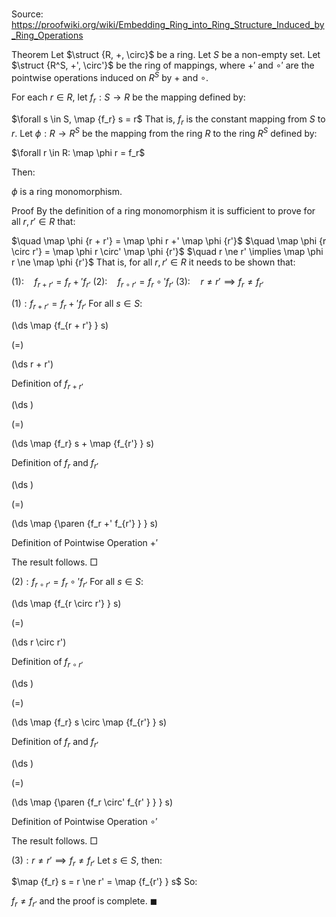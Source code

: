 # 

Source: https://proofwiki.org/wiki/Embedding_Ring_into_Ring_Structure_Induced_by_Ring_Operations



Theorem
Let $\struct {R, +, \circ}$ be a ring.
Let $S$ be a non-empty set.
Let $\struct {R^S, +', \circ'}$ be the ring of mappings, where $+'$ and $\circ'$ are the pointwise operations induced on $R^S$ by $+$ and $\circ$.

For each $r \in R$, let $f_r: S \to R$ be the mapping defined by:

$\forall s \in S, \map {f_r} s = r$
That is, $f_r$ is the constant mapping from $S$ to $r$.
Let $\phi: R \to R^S$ be the mapping from the ring $R$ to the ring $R^S$ defined by:

$\forall r \in R: \map \phi r = f_r$

Then:

$\phi$ is a ring monomorphism.


Proof
By the definition of a ring monomorphism it is sufficient to prove for all $r, r' \in R$ that:

$\quad \map \phi {r + r'} = \map \phi r +' \map \phi {r'}$
$\quad \map \phi {r \circ r'} = \map \phi r \circ' \map \phi {r'}$
$\quad r \ne r' \implies \map \phi r \ne \map \phi {r'}$
That is, for all $r, r' \in R$ it needs to be shown that:

$(1): \quad f_{r + r' } = f_r +' f_{r'}$
$(2): \quad f_{r \circ r' } = f_r \circ' f_{r'}$
$(3): \quad r \ne r' \implies f_r \ne f_{r'}$


$(1): f_{r + r'} = f_r +' f_{r'}$
For all $s \in S$:














\(\ds \map {f_{r + r'} } s\)

\(=\)







\(\ds r + r'\)





Definition of $f_{r + r'}$














\(\ds \)

\(=\)







\(\ds \map {f_r} s + \map {f_{r'} } s\)





Definition of $f_r$ and $f_{r'}$














\(\ds \)

\(=\)







\(\ds \map {\paren {f_r +' f_{r'} } } s\)





Definition of Pointwise Operation $+'$



The result follows.
$\Box$


$(2): f_{r \circ r'} = f_r \circ' f_{r'}$
For all $s \in S$:














\(\ds \map {f_{r \circ r'} } s\)

\(=\)







\(\ds r \circ r'\)





Definition of $f_{r \circ r'}$














\(\ds \)

\(=\)







\(\ds \map {f_r} s \circ \map {f_{r'} } s\)





Definition of $f_r$ and $f_{r'}$














\(\ds \)

\(=\)







\(\ds \map {\paren {f_r \circ' f_{r' } } } s\)





Definition of Pointwise Operation $\circ'$



The result follows.
$\Box$


$(3): r \ne r' \implies f_r \ne f_{r'}$
Let $s \in S$, then:

$\map {f_r} s = r \ne r' = \map {f_{r'} } s$
So:

$f_r \ne f_{r'}$
and the proof is complete.
$\blacksquare$





